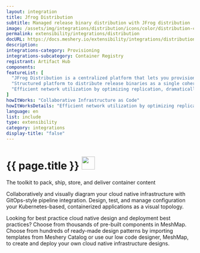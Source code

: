 ```yaml
---
layout: integration
title: Jfrog Distribution
subtitle: Managed release binary distribution with JFrog distribution
image: /assets/img/integrations/distribution/icons/color/distribution-color.svg
permalink: extensibility/integrations/distribution
docURL: https://docs.meshery.io/extensibility/integrations/distribution
description: 
integrations-category: Provisioning
integrations-subcategory: Container Registry
registrant: Artifact Hub
components: 
featureList: [
  "JFrog Distribution is a centralized platform that lets you provision software release distribution",
  "Structured platform to distribute release binaries as a single coherent release bundle.",
  "Efficient network utilization by optimizing replication, dramatically reducing network load and release bundle synchronization time from source Artifactory to target instance or Edge node."
]
howItWorks: "Collaborative Infrastructure as Code"
howItWorksDetails: "Efficient network utilization by optimizing replication, dramatically reducing network load and release bundle synchronization time from source Artifactory to target instance or Edge node."
language: en
list: include
type: extensibility
category: integrations
display-title: "false"
---
```

<h1>{{ page.title }} <img src="{{ page.image }}" style="width: 35px; height: 35px;" /></h1>

<p>
The toolkit to pack, ship, store, and deliver container content
</p>
<p>
    Collaboratively and visually diagram your cloud native infrastructure with GitOps-style pipeline integration. Design, test, and manage configuration your Kubernetes-based, containerized applications as a visual topology.
</p>
<p>
    Looking for best practice cloud native design and deployment best practices? Choose from thousands of pre-built components in MeshMap. Choose from hundreds of ready-made design patterns by importing templates from Meshery Catalog or use our low code designer, MeshMap, to create and deploy your own cloud native infrastructure designs.
</p>
